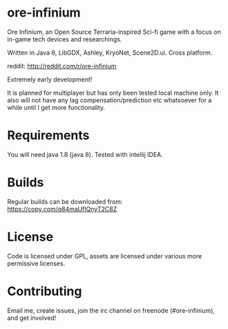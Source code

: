 # ore-infinium
Ore Infinium, an Open Source Terraria-inspired Sci-fi game with a focus on in-game tech devices and researchings.

Written in Java 8, LibGDX, Ashley, KryoNet, Scene2D.ui. Cross platform.

reddit: http://reddit.com/r/ore-infinium

Extremely early development!

It is planned for multiplayer but has only been tested local machine only. It also will not have any lag compensation/prediction etc whatsoever for a while until I get more functionality.

# Requirements
You will need java 1.8 (java 8). Tested with intellij IDEA. 

# Builds
Regular builds can be downloaded from: https://copy.com/q84maUflQnyT2C8Z

# License
Code is licensed under GPL, assets are licensed under various more permissive licenses.

# Contributing
Email me, create issues, join the irc channel on freenode (#ore-infinium), and get involved!

